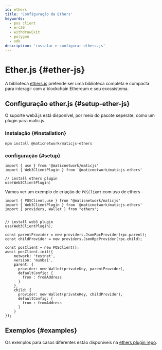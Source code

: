 ```yaml
---
id: ethers
title: 'Configuração da Ethers'
keywords:
  - pos client
  - erc20
  - withdrawExit
  - polygon
  - sdk
description: 'instalar e configurar ethers.js'
---
```


# Ether.js {#ether-js}

A biblioteca [ethers.js](https://docs.ethers.io/) pretende ser uma biblioteca completa e compacta para interagir com a blockchain Ethereum e seu ecossistema.

## Configuração ether.js {#setup-ether-js}

O suporte web3.js está disponível, por meio do pacote seperate, como um plugin para matic.js.

### Instalação {#installation}

```
npm install @maticnetwork/maticjs-ethers

```

### configuração {#setup}

```
import { use } from '@maticnetwork/maticjs'
import { Web3ClientPlugin } from '@maticnetwork/maticjs-ethers'

// install ethers plugin
use(Web3ClientPlugin)
```

Vamos ver um exemplo de criação de `POSClient` com uso de ethers -

```
import { POSClient,use } from "@maticnetwork/maticjs"
import { Web3ClientPlugin } from '@maticnetwork/maticjs-ethers'
import { providers, Wallet } from "ethers";


// install web3 plugin
use(Web3ClientPlugin);

const parentProvider = new providers.JsonRpcProvider(rpc.parent);
const childProvider = new providers.JsonRpcProvider(rpc.child);

const posClient = new POSClient();
await posClient.init({
    network: 'testnet',
    version: 'mumbai',
    parent: {
      provider: new Wallet(privateKey, parentProvider),
      defaultConfig: {
        from : fromAddress
      }
    },
    child: {
      provider: new Wallet(privateKey, childProvider),
      defaultConfig: {
        from : fromAddress
      }
    }
});

```

## Exemplos {#examples}

Os exemplos para casos diferentes estão disponíveis na [ethers plugin repo](https://github.com/maticnetwork/maticjs-ethers).
